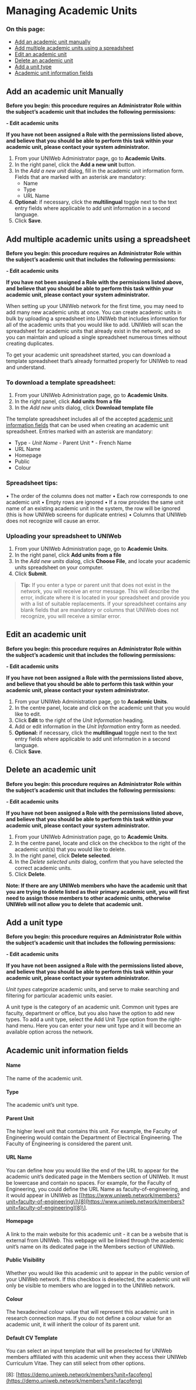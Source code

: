 # Managing Academic Units

### On this page:

* [Add an academic unit manually](managing-academic-units.md#add-an-academic-unit-manually)
* [Add multiple academic units using a spreadsheet](managing-academic-units.md#add-multiple-academic-units-using-a-spreadsheet)
* [Edit an academic unit](managing-academic-units.md#edit-an-academic-unit)
* [Delete an academic unit](managing-academic-units.md#delete-an-academic-unit)
* [Add a unit type](managing-academic-units.md#add-a-unit-type)
* [Academic unit information fields](managing-academic-units.md#academic-unit-information-fields)

## Add an academic unit Manually

**Before you begin: this procedure requires an Administrator Role within the subject’s academic unit that includes the following permissions:**

**- Edit academic units**

**If you have not been assigned a Role with the permissions listed above, and believe that you should be able to perform this task within your academic unit, please contact your system administrator.**

1. From your UNIWeb Administrator page, go to **Academic Units**.
2. In the right panel, click the **Add a new unit** button.
3. In the _Add a new unit_ dialog, fill in the academic unit information form. Fields that are marked with an asterisk are mandatory:
   * Name
   * Type
   * URL Name
4. **Optional:** if necessary, click the **multilingual** toggle next to the text entry fields where applicable to add unit information in a second language. 
5. Click **Save**.

## Add multiple academic units using a spreadsheet

**Before you begin: this procedure requires an Administrator Role within the subject’s academic unit that includes the following permissions:**

**- Edit academic units**

**If you have not been assigned a Role with the permissions listed above, and believe that you should be able to perform this task within your academic unit, please contact your system administrator.**

When setting up your UNIWeb network for the first time, you may need to add many new academic units at once. You can create academic units in bulk by uploading a spreadsheet into UNIWeb that includes information for all of the academic units that you would like to add. UNIWeb will scan the spreadsheet for academic units that already exist in the network, and so you can maintain and upload a single spreadsheet numerous times without creating duplicates.

To get your academic unit spreadsheet started, you can download a template spreadsheet that’s already formatted properly for UNIWeb to read and understand.

### To download a template spreadsheet:

1. From your UNIWeb Administration page, go to **Academic Units**.
2. In the right panel, click **Add units from a file**
3. In the _Add new units_ dialog, click **Download template file**

The template spreadsheet includes all of the accepted [academic unit information fields](managing-academic-units.md) that can be used when creating an academic unit spreadsheet. Entries marked with an asterisk are mandatory:

* Type _- Unit Name_  - Parent Unit \* - French Name
* URL Name
* Homepage
* Public
* Colour

### Spreadsheet tips:

• The order of the columns does not matter • Each row corresponds to one academic unit • Empty rows are ignored • If a row provides the same unit name of an existing academic unit in the system, the row will be ignored \(this is how UNIWeb screens for duplicate entries\) • Columns that UNIWeb does not recognize will cause an error.

### Uploading your spreadsheet to UNIWeb

1. From your UNIWeb Administration page, go to **Academic Units**.
2. In the right panel, click **Add units from a file**
3. In the _Add new units_ dialog, click **Choose File**, and locate your academic units spreadsheet on your computer.
4. Click **Submit**.

> **Tip:** If you enter a type or parent unit that does not exist in the network, you will receive an error message. This will describe the error, indicate where it is located in your spreadsheet and provide you with a list of suitable replacements. If your spreadsheet contains any blank fields that are mandatory or columns that UNIWeb does not recognize, you will receive a similar error.

## Edit an academic unit

**Before you begin: this procedure requires an Administrator Role within the subject’s academic unit that includes the following permissions:**

**- Edit academic units**

**If you have not been assigned a Role with the permissions listed above, and believe that you should be able to perform this task within your academic unit, please contact your system administrator.**

1. From your UNIWeb Administration page, go to **Academic Units**.
2. In the centre panel, locate and click on the academic unit that you would like to edit.
3. Click **Edit** to the right of the _Unit Information_ heading.
4. Add or edit information in the _Unit Information_ entry form as needed.
5. **Optional:** if necessary, click the **multilingual** toggle next to the text entry fields where applicable to add unit information in a second language. 
6. Click **Save**.

## Delete an academic unit

**Before you begin: this procedure requires an Administrator Role within the subject’s academic unit that includes the following permissions:**

**- Edit academic units**

**If you have not been assigned a Role with the permissions listed above, and believe that you should be able to perform this task within your academic unit, please contact your system administrator.**

1. From your UNIWeb Administration page, go to **Academic Units**.
2. In the centre panel, locate and click on the checkbox to the right of the academic unit\(s\) that you would like to delete.
3. In the right panel, click **Delete selected**.
4. In the _Delete selected units_ dialog, confirm that you have selected the correct academic units.
5. Click **Delete**.

**Note: If there are any UNIWeb members who have the academic unit that you are trying to delete listed as their primary academic unit, you will first need to assign those members to other academic units, otherwise UNIWeb will not allow you to delete that academic unit.**

## Add a unit type

**Before you begin: this procedure requires an Administrator Role within the subject’s academic unit that includes the following permissions:**

**- Edit academic units**

**If you have not been assigned a Role with the permissions listed above, and believe that you should be able to perform this task within your academic unit, please contact your system administrator.**

_Unit types_ categorize academic units, and serve to make searching and filtering for particular academic units easier.

A unit type is the category of an academic unit. Common unit types are faculty, department or office, but you also have the option to add new types. To add a unit type, select the Add Unit Type option from the right-hand menu. Here you can enter your new unit type and it will become an available option across the network.

## Academic unit information fields

#### Name

The name of the academic unit.

#### Type

The academic unit’s unit type.

#### Parent Unit

The higher level unit that contains this unit. For example, the Faculty of Engineering would contain the Department of Electrical Engineering. The Faculty of Engineering is considered the parent unit.

#### URL Name

You can define how you would like the end of the URL to appear for the academic unit’s dedicated page in the Members section of UNIWeb. It must be lowercase and contain no spaces. For example, for the Faculty of Engineering, you could define the URL Name as faculty-of-engineering, and it would appear in UNIWeb as \[[https://www.uniweb.network/members?unit=faculty-of-engineering\]\[8](https://www.uniweb.network/members?unit=faculty-of-engineering][8)\].

#### Homepage

A link to the main website for this academic unit - it can be a website that is external from UNIWeb. This webpage will be linked through the academic unit’s name on its dedicated page in the Members section of UNIWeb.

#### Public Visibility

Whether you would like this academic unit to appear in the public version of your UNIWeb network. If this checkbox is deselected, the academic unit will only be visible to members who are logged in to the UNIWeb network.

#### Colour

The hexadecimal colour value that will represent this academic unit in research connection maps. If you do not define a colour value for an academic unit, it will inherit the colour of its parent unit.

#### Default CV Template

You can select an input template that will be preselected for UNIWeb members affiliated with this academic unit when they access their UNIWeb Curriculum Vitae. They can still select from other options.

\[8\]: [https://demo.uniweb.network/members?unit=facofeng](https://demo.uniweb.network/members?unit=facofeng)

